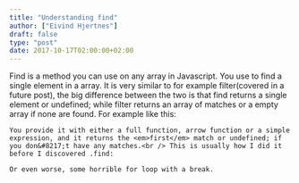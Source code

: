 ```yaml
---
title: "Understanding find"
author: ["Eivind Hjertnes"]
draft: false
type: "post"
date: 2017-10-17T02:00:00+02:00
---
```


Find is a method you can use on any array in Javascript. You use to find
a single element in a array. It is very similar to for example
filter(covered in a future post), the big difference between the two is
that find returns a single element or undefined; while filter returns an
array of matches or a empty array if none are found. For example like
this:

<div class="HTML">
  <div></div>

</p>

</div>

<div class="HTML">
  <div></div>

<script src="<https://gist.github.com/hjertnes/28081b84479e4b09f462fba3d3490623.js>"></script>

</div>

<div class="HTML">
  <div></div>

<p>

</div>

```text
You provide it with either a full function, arrow function or a simple expression, and it returns the <em>first</em> match or undefined; if you don&#8217;t have any matches.<br /> This is usually how I did it before I discovered .find:
```

<div class="HTML">
  <div></div>

</p>

</div>

<div class="HTML">
  <div></div>

<script src="<https://gist.github.com/hjertnes/9f8269225f44da00bad7d34116ad030b.js>"></script>

</div>

<div class="HTML">
  <div></div>

<p>

</div>

```text
Or even worse, some horrible for loop with a break.
```

<div class="HTML">
  <div></div>

</p>

</div>

